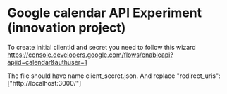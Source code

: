 # Google calendar API Experiment (innovation project)

To create initial clientId and secret you need to follow this wizard https://console.developers.google.com/flows/enableapi?apiid=calendar&authuser=1

The file should have name client_secret.json.
And replace "redirect_uris": ["http://localhost:3000/"]
